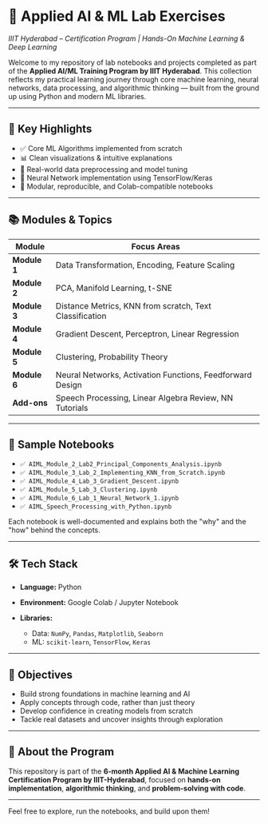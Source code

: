 # 🧠 Applied AI & ML Lab Exercises

*IIIT Hyderabad – Certification Program | Hands-On Machine Learning & Deep Learning*

Welcome to my repository of lab notebooks and projects completed as part of the **Applied AI/ML Training Program by IIIT Hyderabad**. This collection reflects my practical learning journey through core machine learning, neural networks, data processing, and algorithmic thinking — built from the ground up using Python and modern ML libraries.

---

## 🚀 Key Highlights

* ✅ Core ML Algorithms implemented from scratch
* 📊 Clean visualizations & intuitive explanations
* 🧪 Real-world data preprocessing and model tuning
* 🧠 Neural Network implementation using TensorFlow/Keras
* 🔁 Modular, reproducible, and Colab-compatible notebooks

---

## 📚 Modules & Topics

| Module       | Focus Areas                                               |
| ------------ | --------------------------------------------------------- |
| **Module 1** | Data Transformation, Encoding, Feature Scaling            |
| **Module 2** | PCA, Manifold Learning, t-SNE                             |
| **Module 3** | Distance Metrics, KNN from scratch, Text Classification   |
| **Module 4** | Gradient Descent, Perceptron, Linear Regression           |
| **Module 5** | Clustering, Probability Theory                            |
| **Module 6** | Neural Networks, Activation Functions, Feedforward Design |
| **Add-ons**  | Speech Processing, Linear Algebra Review, NN Tutorials    |

---

## 🧾 Sample Notebooks

* `✅ AIML_Module_2_Lab2_Principal_Components_Analysis.ipynb`
* `✅ AIML_Module_3_Lab_2_Implementing_KNN_from_Scratch.ipynb`
* `✅ AIML_Module_4_Lab_3_Gradient_Descent.ipynb`
* `✅ AIML_Module_5_Lab_3_Clustering.ipynb`
* `✅ AIML_Module_6_Lab_1_Neural_Network_1.ipynb`
* `✅ AIML_Speech_Processing_with_Python.ipynb`

Each notebook is well-documented and explains both the "why" and the "how" behind the concepts.

---

## 🛠 Tech Stack

* **Language:** Python
* **Environment:** Google Colab / Jupyter Notebook
* **Libraries:**

  * Data: `NumPy`, `Pandas`, `Matplotlib`, `Seaborn`
  * ML: `scikit-learn`, `TensorFlow`, `Keras`

---

## 🎯 Objectives

* Build strong foundations in machine learning and AI
* Apply concepts through code, rather than just theory
* Develop confidence in creating models from scratch
* Tackle real datasets and uncover insights through exploration

---

## 🏁 About the Program

This repository is part of the **6-month Applied AI & Machine Learning Certification Program by IIIT-Hyderabad**, focused on **hands-on implementation**, **algorithmic thinking**, and **problem-solving with code**.

---

Feel free to explore, run the notebooks, and build upon them!

